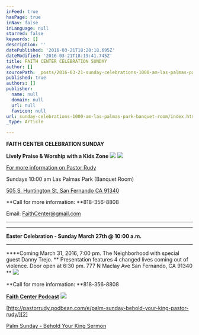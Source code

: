 ```yaml
---
inFeed: true
hasPage: true
inNav: false
inLanguage: null
starred: false
keywords: []
description: ''
datePublished: '2016-03-21T18:20:18.695Z'
dateModified: '2016-03-21T18:19:41.745Z'
title: FAITH CENTER CELEBRATION SUNDAY
author: []
sourcePath: _posts/2016-03-21-sunday-celebrations-1000-am-las-palmas-park-banquet-room.md
published: true
authors: []
publisher:
  name: null
  domain: null
  url: null
  favicon: null
url: sunday-celebrations-1000-am-las-palmas-park-banquet-room/index.html
_type: Article

---
```

**FAITH CENTER CELEBRATION SUNDAY**

**Lively Praise & Worship with a Kids Zone**
![](https://the-grid-user-content.s3-us-west-2.amazonaws.com/3097cf59-83ea-47fb-9c4c-b7112bf0721c.jpg)
![](https://the-grid-user-content.s3-us-west-2.amazonaws.com/691abdda-24db-4081-8f4d-7e530be8242b.png)

[For more information on Pastor Rudy][0]

Sundays 10:00 am Las Palmas Park (Banquet Room) 

[505 S. Huntington St, San Fernando CA 91340][1]

**Call for more information: **818-356-8808

Email: FaithCenter@gmail.com

****

****

**Easter Celebration - Sunday March 27th @ 10:00 a.m.**

****

****Coming March 31, 2016, 7:00 pm. The Neighborhood with special guest Danny Trejo. ** Presentation features 4 changed lives coming out of violence. Door open at 6:30 pm. 777 N Maclay Ave San Fernando, CA 91340 **
![](https://the-grid-user-content.s3-us-west-2.amazonaws.com/48f6d5ca-26eb-47b4-b6c3-dfb93c59931a.jpg)

**Call for more information: **818-356-8808

**[Faith Center Podcast][2]**
![](https://the-grid-user-content.s3-us-west-2.amazonaws.com/57df8685-3b05-42d9-bd24-f06afd3e0eb7.jpg)

[http://pastorrudy.podbean.com/e/palm-sunday-behold-your-king-pastor-rudy/][2]

[Palm Sunday - Behold Your King Sermon][2]

[0]: pastorrudy.com
[1]: https://www.google.com/maps/place/505+S.+Huntington+St,+San+Fernando+CA+91340/@34.2857856,-118.4492502,3a,75y,263.47h,90t/data=!3m7!1e1!3m4!1sgDDWHj2nD5C7ZwMZ3zg2CQ!2e0!7i13312!8i6656!4b1!4m2!3m1!1s0x0:0x24eca5be609444eb!6m1!1e1
[2]: null
